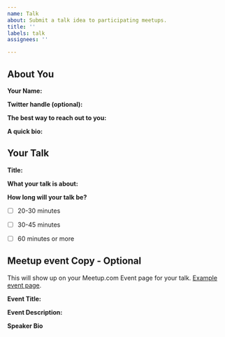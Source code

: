 ```yaml
---
name: Talk
about: Submit a talk idea to participating meetups.
title: ''
labels: talk
assignees: ''

---
```


## About You

**Your Name:**

**Twitter handle (optional):** 

**The best way to reach out to you:**

**A quick bio:**

## Your Talk

**Title:**

**What your talk is about:**


**How long will your talk be?**
- [ ] 20-30 minutes
- [ ] 30-45 minutes
- [ ] 60 minutes or more


## Meetup event Copy - Optional
This will show up on your Meetup.com Event page for your talk. [Example event page](https://www.meetup.com/new-york-code-coffee/events/293109456/).

**Event Title:**   
  
**Event Description:**  

**Speaker Bio**
